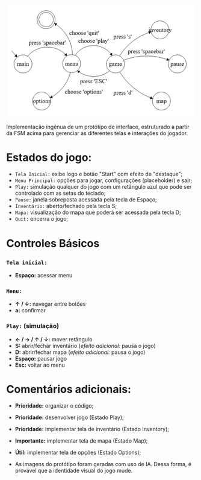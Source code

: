 ![FSM](FSM.png)

Implementação ingênua de um protótipo de interface, estruturado a partir da FSM acima para gerenciar as diferentes telas e interações do jogador.

# Estados do jogo:

* `Tela Inicial:` exibe logo e botão "Start" com efeito de "destaque";
* `Menu Principal:` opções para jogar, configurações (placeholder) e sair;
* `Play:` simulação qualquer do jogo com um retângulo azul que pode ser controlado com as setas do teclado;
* `Pause:` janela sobreposta acessada pela tecla de Espaço;
* `Inventário:` aberto/fechado pela tecla S;
* `Mapa:` visualização do mapa que poderá ser acessada pela tecla D;
* `Quit:` encerra o jogo;

# Controles Básicos

### `Tela inicial:`
- **Espaço:** acessar menu

### `Menu:`

- **↑ / ↓:** navegar entre botões
- **a:** confirmar

### `Play:` (simulação)
- **← / → / ↑ / ↓:** mover retângulo
- **S:** abrir/fechar inventário (*efeito adicional:* pausa o jogo)
- **D:** abrir/fechar mapa (*efeito adicional:* pausa o jogo)
- **Espaço:** pausar jogo
- **Esc:** voltar ao menu

# Comentários adicionais:
- **Prioridade:** organizar o código;
- **Prioridade:** desenvolver jogo (Estado Play);
- **Prioridade:** implementar tela de inventário (Estado Inventory);
- **Importante:** implementar tela de mapa (Estado Map);
- **Útil:** implementar tela de opções (Estado Options);

- As imagens do protótipo foram geradas com uso de IA. Dessa forma, é provável que a identidade visual do jogo mude.


